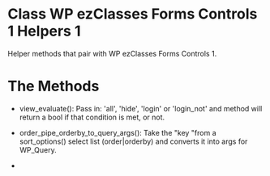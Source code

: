 Class WP ezClasses Forms Controls 1 Helpers 1
=============================================

Helper methods that pair with WP ezClasses Forms Controls 1.


The Methods
===========

- view_evaluate(): Pass in: 'all', 'hide', 'login' or 'login_not' and method will return a bool if that condition is met, or not.

- order_pipe_orderby_to_query_args(): Take the "key "from a sort_options() select list (order|orderby) and converts it into args for WP_Query.

- 
